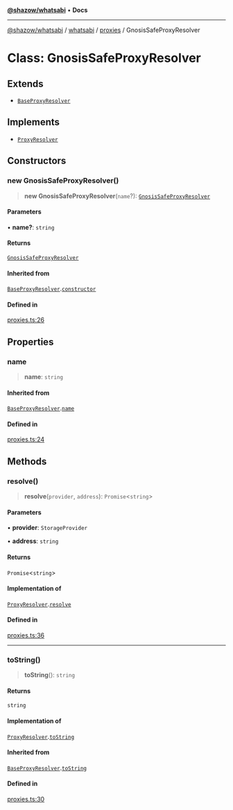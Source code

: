 [**@shazow/whatsabi**](../../../../../README.md) • **Docs**

***

[@shazow/whatsabi](../../../../../globals.md) / [whatsabi](../../../README.md) / [proxies](../README.md) / GnosisSafeProxyResolver

# Class: GnosisSafeProxyResolver

## Extends

- [`BaseProxyResolver`](BaseProxyResolver.md)

## Implements

- [`ProxyResolver`](../interfaces/ProxyResolver.md)

## Constructors

### new GnosisSafeProxyResolver()

> **new GnosisSafeProxyResolver**(`name`?): [`GnosisSafeProxyResolver`](GnosisSafeProxyResolver.md)

#### Parameters

• **name?**: `string`

#### Returns

[`GnosisSafeProxyResolver`](GnosisSafeProxyResolver.md)

#### Inherited from

[`BaseProxyResolver`](BaseProxyResolver.md).[`constructor`](BaseProxyResolver.md#constructors)

#### Defined in

[proxies.ts:26](https://github.com/shazow/whatsabi/blob/main/src/proxies.ts#L26)

## Properties

### name

> **name**: `string`

#### Inherited from

[`BaseProxyResolver`](BaseProxyResolver.md).[`name`](BaseProxyResolver.md#name)

#### Defined in

[proxies.ts:24](https://github.com/shazow/whatsabi/blob/main/src/proxies.ts#L24)

## Methods

### resolve()

> **resolve**(`provider`, `address`): `Promise`\<`string`\>

#### Parameters

• **provider**: `StorageProvider`

• **address**: `string`

#### Returns

`Promise`\<`string`\>

#### Implementation of

[`ProxyResolver`](../interfaces/ProxyResolver.md).[`resolve`](../interfaces/ProxyResolver.md#resolve)

#### Defined in

[proxies.ts:36](https://github.com/shazow/whatsabi/blob/main/src/proxies.ts#L36)

***

### toString()

> **toString**(): `string`

#### Returns

`string`

#### Implementation of

[`ProxyResolver`](../interfaces/ProxyResolver.md).[`toString`](../interfaces/ProxyResolver.md#tostring)

#### Inherited from

[`BaseProxyResolver`](BaseProxyResolver.md).[`toString`](BaseProxyResolver.md#tostring)

#### Defined in

[proxies.ts:30](https://github.com/shazow/whatsabi/blob/main/src/proxies.ts#L30)
